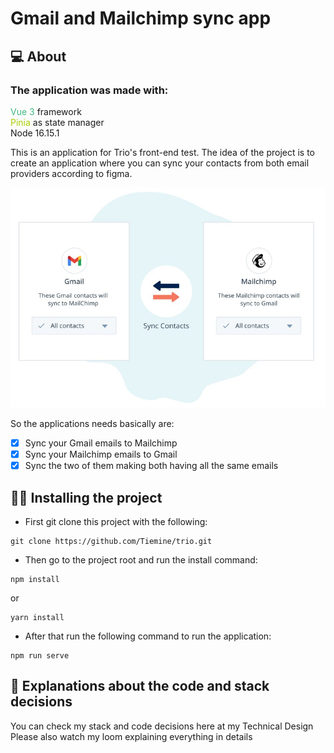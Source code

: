 # Gmail and Mailchimp sync app

## 💻 About
### The application was made with:
<span style="color: #42b883">Vue 3</span> framework</br>
<span style="color: #a6cc00">Pinia</span> as state manager</br>
Node 16.15.1


This is an application for Trio's front-end test.
The idea of the project is to create an application where you can sync your contacts from both email providers according to figma. 

<img src="./src/assets/figmaexample.jpeg" alt="figma example">

So the applications needs basically are:

- [x] Sync your Gmail emails to Mailchimp
- [x] Sync your Mailchimp emails to Gmail
- [x] Sync the two of them making both having all the same emails

## 👩‍💻 Installing the project

- First git clone this project with the following:

```
git clone https://github.com/Tiemine/trio.git
```

- Then go to the project root and run the install command:

```
npm install
```

or

```
yarn install
```

- After that run the following command to run the application:
```
npm run serve
```

## 🔖 Explanations about the code and stack decisions

You can check my stack and code decisions here at my Technical Design<br/>
Please also watch my loom explaining everything in details